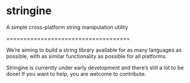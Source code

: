 # stringine
A simple cross-platform string manipulation utility

====================================

We’re aiming to build a string library available for as many languages as possible, with as similar functionality as possible for all platforms.

Stringine is currently under early development and there’s still a lot to be done!
If you want to help, you are welcome to contribute.

